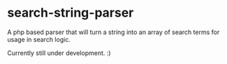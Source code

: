 search-string-parser
====================

A php based parser that will turn a string into an array of search terms for usage in search logic.

Currently still under development. :)
